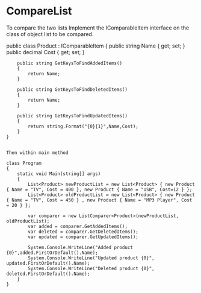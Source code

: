 # CompareList
To compare the two lists
Implement the IComparableItem interface on the class of object list to be compared. 

  public class Product : IComparableItem<Product>
    {
        public string Name { get; set; }
        public decimal Cost { get; set; }

        public string GetKeysToFindAddedItems()
        {
            return Name;
        }

        public string GetKeysToFindDeletedItems()
        {
            return Name;
        }

        public string GetKeysToFindUpdatedItems()
        {
            return string.Format("{0}{1}",Name,Cost);
        }
    }
    
    
    Then within main method
    
    class Program
    {
        static void Main(string[] args)
        {
            List<Product> newProductList = new List<Product> { new Product { Name = "TV", Cost = 400 }, new Product { Name = "USB", Cost=12 } };
            List<Product> oldProductList = new List<Product> { new Product { Name = "TV", Cost = 450 } , new Product { Name = "MP3 Player", Cost = 20 } };

            var comparer = new ListComparer<Product>(newProductList, oldProductList);
            var added = comparer.GetAddedItems();
            var deleted = comparer.GetDeletedItems();
            var updated = comparer.GetUpdatedItems();

            System.Console.WriteLine("Added product {0}",added.FirstOrDefault().Name);
            System.Console.WriteLine("Updated product {0}", updated.FirstOrDefault().Name);
            System.Console.WriteLine("Deleted product {0}", deleted.FirstOrDefault().Name);
        }
    }

